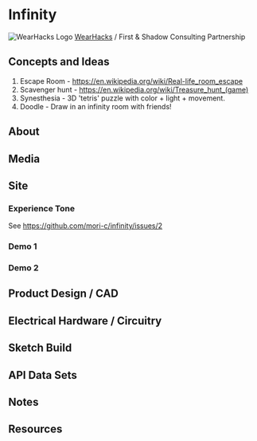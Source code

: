 # Infinity

![WearHacks Logo](https://avatars3.githubusercontent.com/u/8497023?s=200&v=4) [WearHacks](https://github.com/wearhacks) / First & Shadow Consulting Partnership


## Concepts and Ideas
1. Escape Room - https://en.wikipedia.org/wiki/Real-life_room_escape
2. Scavenger hunt - https://en.wikipedia.org/wiki/Treasure_hunt_(game)
3. Synesthesia - 3D 'tetris' puzzle with color + light + movement.
4. Doodle - Draw in an infinity room with friends!

## About

## Media

## Site
### Experience Tone
See https://github.com/mori-c/infinity/issues/2

### Demo 1

### Demo 2


## Product Design / CAD

## Electrical Hardware / Circuitry 

## Sketch Build

## API Data Sets

## Notes

## Resources



